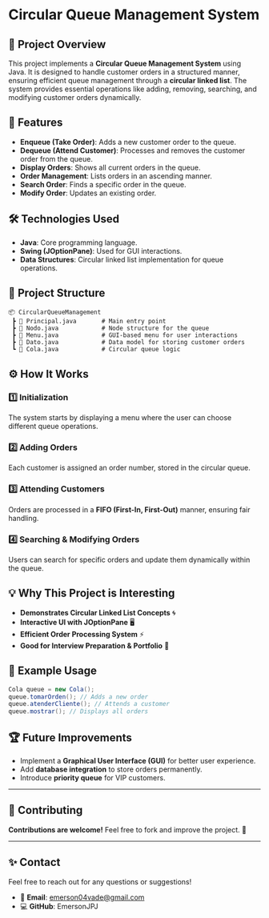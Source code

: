 # Circular Queue Management System

## 🚀 Project Overview

This project implements a **Circular Queue Management System** using Java. It is designed to handle customer orders in a structured manner, ensuring efficient queue management through a **circular linked list**. The system provides essential operations like adding, removing, searching, and modifying customer orders dynamically.

## 📌 Features

- **Enqueue (Take Order)**: Adds a new customer order to the queue.
- **Dequeue (Attend Customer)**: Processes and removes the customer order from the queue.
- **Display Orders**: Shows all current orders in the queue.
- **Order Management**: Lists orders in an ascending manner.
- **Search Order**: Finds a specific order in the queue.
- **Modify Order**: Updates an existing order.

## 🛠️ Technologies Used

- **Java**: Core programming language.
- **Swing (JOptionPane)**: Used for GUI interactions.
- **Data Structures**: Circular linked list implementation for queue operations.

## 📂 Project Structure

```
📦 CircularQueueManagement
 ┣ 📜 Principal.java       # Main entry point
 ┣ 📜 Nodo.java            # Node structure for the queue
 ┣ 📜 Menu.java            # GUI-based menu for user interactions
 ┣ 📜 Dato.java            # Data model for storing customer orders
 ┗ 📜 Cola.java            # Circular queue logic
```

## ⚙️ How It Works

### 1️⃣ Initialization
The system starts by displaying a menu where the user can choose different queue operations.

### 2️⃣ Adding Orders
Each customer is assigned an order number, stored in the circular queue.

### 3️⃣ Attending Customers
Orders are processed in a **FIFO (First-In, First-Out)** manner, ensuring fair handling.

### 4️⃣ Searching & Modifying Orders
Users can search for specific orders and update them dynamically within the queue.

## 💡 Why This Project is Interesting

- **Demonstrates Circular Linked List Concepts** 🌀
- **Interactive UI with JOptionPane** 🖥️
- **Efficient Order Processing System** ⚡
- **Good for Interview Preparation & Portfolio** 💼

## 📖 Example Usage

```java
Cola queue = new Cola();
queue.tomarOrden(); // Adds a new order
queue.atenderCliente(); // Attends a customer
queue.mostrar(); // Displays all orders
```

## 🏆 Future Improvements
- Implement a **Graphical User Interface (GUI)** for better user experience.
- Add **database integration** to store orders permanently.
- Introduce **priority queue** for VIP customers.

---

## 🤝 Contributing

**Contributions are welcome!** Feel free to fork and improve the project. 🚀

---


## ✨ Contact  

Feel free to reach out for any questions or suggestions!  

- 📧 **Email**: emerson04vade@gmail.com  
- 💻 **GitHub**: EmersonJPJ

